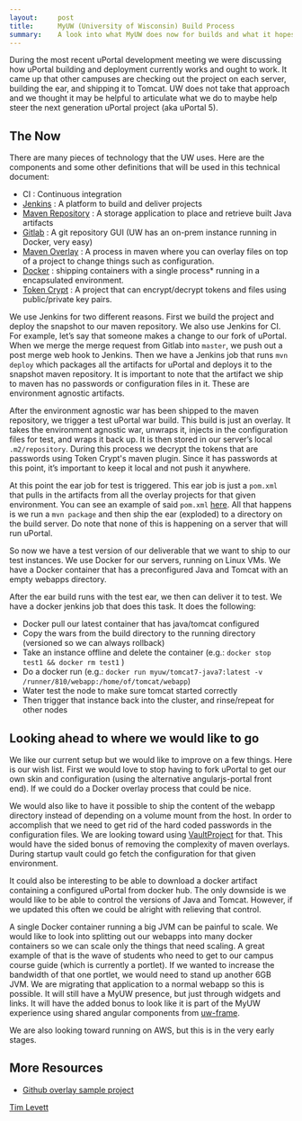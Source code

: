 ```yaml
---
layout:     post
title:      MyUW (University of Wisconsin) Build Process
summary:    A look into what MyUW does now for builds and what it hopes that the future looks like.
---
```


During the most recent uPortal development meeting we were discussing how uPortal building and deployment currently works and ought to work. It came up that other campuses are checking out the project on each server, building the ear, and shipping it to Tomcat. UW does not take that approach and we thought it may be helpful to articulate what we do to maybe help steer the next generation uPortal project (aka uPortal 5).

## The Now

There are many pieces of technology that the UW uses. Here are the components and some other definitions that will be used in this technical document:

+ CI : Continuous integration
+ [Jenkins](https://jenkins.io/) : A platform to build and deliver projects
+ [Maven Repository](https://www.jfrog.com/artifactory/) : A storage application to place and retrieve built Java artifacts
+ [Gitlab](https://about.gitlab.com/) : A git repository GUI (UW has an on-prem instance running in Docker, very easy)
+ [Maven Overlay](http://maven.apache.org/plugins/maven-war-plugin/overlays.html) : A process in maven where you can overlay files on top of a project to change things such as configuration.
+ [Docker](https://www.docker.com/) : shipping containers with a single process* running in a encapsulated environment.
+ [Token Crypt](https://github.com/UW-Madison-DoIT/token-crypt) : A project that can encrypt/decrypt tokens and files using public/private key pairs.

We use Jenkins for two different reasons. First we build the project and deploy the snapshot to our maven repository. We also use Jenkins for CI. For example, let’s say that someone makes a change to our fork of uPortal. When we merge the merge request from Gitlab into `master`, we push out a post merge web hook to Jenkins. Then we have a Jenkins job that runs `mvn deploy` which packages all the artifacts for uPortal and deploys it to the snapshot maven repository. It is important to note that the artifact we ship to maven has no passwords or configuration files in it. These are environment agnostic artifacts.

After the environment agnostic war has been shipped to the maven repository, we trigger a test uPortal war build. This build is just an overlay.  It takes the environment agnostic war, unwraps it, injects in the configuration files for test, and wraps it back up. It is then stored in our server’s local `.m2/repository`. During this process we decrypt the tokens that are passwords using Token Crypt's maven plugin. Since it has passwords at this point, it’s important to keep it local and not push it anywhere.

At this point the ear job for test is triggered. This ear job is just a `pom.xml` that pulls in the artifacts from all the overlay projects for that given environment. You can see an example of said `pom.xml` [here](https://github.com/UW-MultiEnvironment-Build/dev-ear). All that happens is we run a `mvn package` and then ship the ear (exploded) to a directory on the build server. Do note that none of this is happening on a server that will run uPortal.

So now we have a test version of our deliverable that we want to ship to our test instances. We use Docker for our servers, running on Linux VMs. We have a Docker container that has a preconfigured Java and Tomcat with an empty webapps directory.

After the ear build runs with the test ear, we then can deliver it to test. We have a docker jenkins job that does this task. It does the following:

+ Docker pull our latest container that has java/tomcat configured
+ Copy the wars from the build directory to the running directory (versioned so we can always rollback)
+ Take an instance offline and delete the container (e.g.: `docker stop test1 && docker rm test1` )
+ Do a docker run (e.g.: `docker run myuw/tomcat7-java7:latest -v /runner/810/webapp:/home/of/tomcat/webapp`)
+ Water test the node to make sure tomcat started correctly
+ Then trigger that instance back into the cluster, and rinse/repeat for other nodes

## Looking ahead to where we would like to go

We like our current setup but we would like to improve on a few things. Here is our wish list. First we would love to stop having to fork uPortal to get our own skin and configuration (using the alternative angularjs-portal front end). If we could do a Docker overlay process that could be nice.

We would also like to have it possible to ship the content of the webapp directory instead of depending on a volume mount from the host. In order to accomplish that we need to get rid of the hard coded passwords in the configuration files. We are looking toward using [VaultProject](https://www.vaultproject.io/) for that. This would have the sided bonus of removing the complexity of maven overlays. During startup vault could go fetch the configuration for that given environment.

It could also be interesting to be able to download a docker artifact containing a configured uPortal from docker hub. The only downside is we would like to be able to control the versions of Java and Tomcat. However, if we updated this often we could be alright with relieving that control.

A single Docker container running a big JVM can be painful to scale. We would like to look into splitting out our webapps into many docker containers so we can scale only the things that need scaling. A great example of that is the wave of students who need to get to our campus course guide (which is currently a portlet). If we wanted to increase the bandwidth of that one portlet, we would need to stand up another 6GB JVM. We are migrating that application to a normal webapp so this is possible. It will still have a MyUW presence, but just through widgets and links. It will have the added bonus to look like it is part of the MyUW experience using shared angular components from [uw-frame](https://github.com/UW-Madison-DoIT/uw-frame).

We are also looking toward running on AWS, but this is in the very early stages.

## More Resources
+ [Github overlay sample project](https://github.com/orgs/UW-MultiEnvironment-Build/dashboard)

[Tim Levett](https://twitter.com/timtim192)
